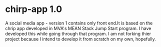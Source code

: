 # chirp-app 1.0
A social media app - version 1 contains only front end.It is based on the chrip app developed in MVA's MEAN Stack Jump Start program.
I have developed this while going through that program. I am not forking thier project because I intend to develop it from scratch on my own, hopefully.

